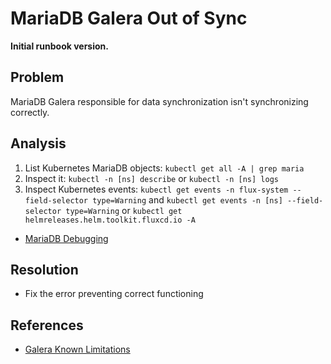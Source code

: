 # MariaDB Galera Out of Sync

**Initial runbook version.**

## Problem

MariaDB Galera responsible for data synchronization isn't synchronizing correctly.

## Analysis

 1. List Kubernetes MariaDB objects: `kubectl get all -A | grep maria`
 2. Inspect it: `kubectl -n [ns] describe` or `kubectl -n [ns] logs`
 3. Inspect Kubernetes events: `kubectl get events -n flux-system --field-selector type=Warning` and `kubectl get events -n [ns] --field-selector type=Warning` or `kubectl get helmreleases.helm.toolkit.fluxcd.io -A`

 * [MariaDB Debugging](https://mariadb.com/kb/en/debugging-mariadb/)

## Resolution
 * Fix the error preventing correct functioning

## References
 * [Galera Known Limitations](https://mariadb.com/kb/en/mariadb-galera-cluster-known-limitations/)
